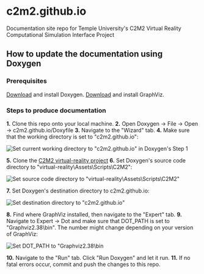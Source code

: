 # c2m2.github.io
Documentation site repo for Temple University's C2M2 Virtual Reality Computational Simulation Interface Project

## How to update the documentation using Doxygen
### Prerequisites
[Download](https://www.doxygen.nl/download.html) and install Doxygen.
[Download](https://graphviz.org/download/) and install GraphViz.
### Steps to produce documentation
**1.** Clone this repo onto your local machine.
**2.** Open Doxygen -> File -> Open -> c2m2.github.io/Doxyfile
**3.** Navigate to the "Wizard" tab.
**4.** Make sure that the working directory is set to "c2m2.github.io":

![Set current working directory to "c2m2.github.io" in Doxygen's Step 1](https://github.com/c2m2/c2m2.github.io/blob/master/media/images/working_directory.PNG)

**5.** Clone the [C2M2 virtual-reality project](https://github.com/c2m2/virtual-reality)
**6.** Set Doxygen's source code directory to "virtual-reality\Assets\Scripts\C2M2":

![Set source code directory to "virtual-reality\Assets\Scripts\C2M2"](https://github.com/c2m2/c2m2.github.io/blob/master/media/images/source_directory.PNG)

**7.** Set Doxygen's destination directory to c2m2.github.io:

![Set destination directory to "c2m2.github.io"](https://github.com/c2m2/c2m2.github.io/blob/master/media/images/destination_directory.PNG)

**8.** Find where GraphViz installed, then navigate to the "Expert" tab.
**9.** Navigate to Expert -> Dot and make sure that DOT_PATH is set to "Graphviz2.38\bin". The number might change depending on your version of GraphViz:

![Set DOT_PATH to "Graphviz2.38\bin](https://github.com/c2m2/c2m2.github.io/blob/master/media/images/DOT_PATH.PNG)

**10.** Navigate to the "Run" tab. Click "Run Doxygen" and let it run.
**11.** If no fatal errors occur, commit and push the changes to this repo.
